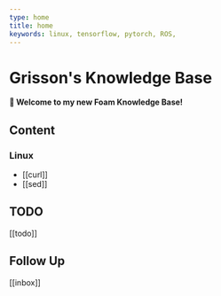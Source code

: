 ```yaml
---
type: home
title: home
keywords: linux, tensorflow, pytorch, ROS,
---
```

# Grisson's Knowledge Base

**👋 Welcome to my new Foam Knowledge Base!**

## Content

### Linux
* [[curl]]
* [[sed]]


## TODO
[[todo]]

## Follow Up
[[inbox]]